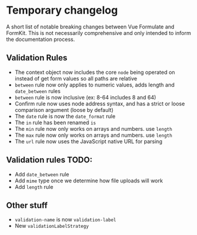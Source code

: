 # Temporary changelog

A short list of notable breaking changes between Vue Formulate and FormKit. This
is not necessarily comprehensive and only intended to inform the documentation
process.

## Validation Rules

- The context object now includes the core `node` being operated on instead of get form values so all paths are relative
- `between` rule now only applies to numeric values, adds length and `date_between` rules
- `between` rule is now inclusive (ex: 8-64 includes 8 and 64)
- Confirm rule now uses node address syntax, and has a strict or loose comparison argument (loose by default)
- The `date` rule is now the `date_format` rule
- The `in` rule has been renamed `is`
- The `min` rule now only works on arrays and numbers. use `length`
- The `max` rule now only works on arrays and numbers. use `length`
- The `url` rule now uses the JavaScript native URL for parsing

## Validation rules TODO:

- Add `date_between` rule
- Add `mime` type once we determine how file uploads will work
- Add `length` rule


## Other stuff

- `validation-name` is now `validation-label`
- New `validationLabelStrategy`
